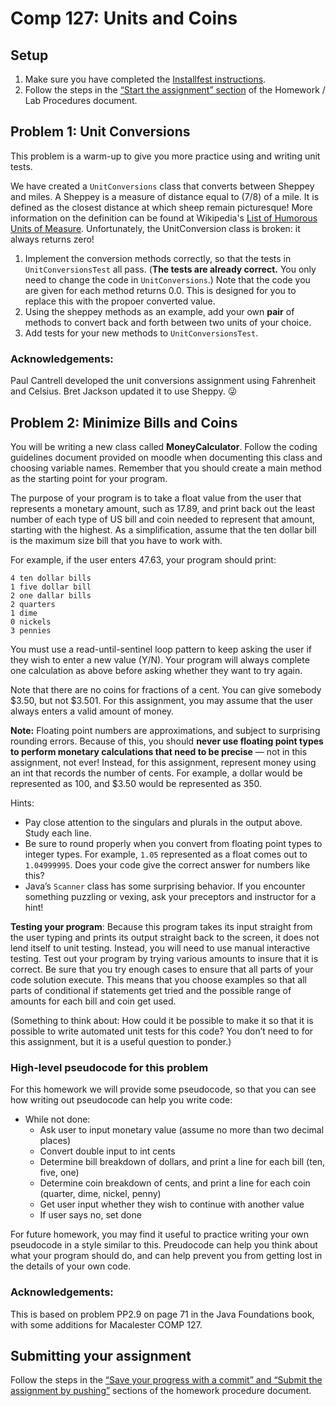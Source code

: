 # Comp 127: Units and Coins

## Setup

1. Make sure you have completed the [Installfest instructions](https://docs.google.com/document/d/1RJuwG1kIlrMOu8zurt7vIXsyJJwpuaTZSJqE8J6R_sc/edit#).
1. Follow the steps in the [“Start the assignment” section](https://docs.google.com/document/d/1zbYG1SOJvar52_XmtKRq0yOuDNIHS5jjaDn8Rz3_m7Y/edit#) of the Homework / Lab Procedures document.

## Problem 1: Unit Conversions

This problem is a warm-up to give you more practice using and writing unit tests.

We have created a `UnitConversions` class that converts between Sheppey and miles. A Sheppey is a measure of distance equal to (7/8) of a mile. It is defined as the closest distance at which sheep remain picturesque! More information on the definition can be found at Wikipedia's [List of Humorous Units of Measure](https://en.wikipedia.org/wiki/List_of_humorous_units_of_measurement#Sheppey). Unfortunately, the UnitConversion class is broken: it always returns zero!

1. Implement the conversion methods correctly, so that the tests in `UnitConversionsTest` all pass.
   (**The tests are already correct.** You only need to change the code in `UnitConversions`.) 
   Note that the code you are given for each method returns 0.0. This is designed for you to replace 
   this with the propoer converted value.
2. Using the sheppey methods as an example, add your own **pair** of methods to convert back
   and forth between two units of your choice.
3. Add tests for your new methods to `UnitConversionsTest`.

### Acknowledgements:

Paul Cantrell developed the unit conversions assignment using Fahrenheit and Celsius. Bret Jackson updated it to use Sheppy. :stuck_out_tongue_winking_eye:


## Problem 2: Minimize Bills and Coins

You will be writing a new class called **MoneyCalculator**. Follow the coding guidelines document provided on moodle when documenting this class and choosing variable names. Remember that you should create a main method as the starting point for your program.

The purpose of your program is to take a float value from the user that represents a monetary amount, such as 17.89, and print back out the least number of each type of US bill and coin needed to represent that amount, starting with the highest. As a simplification, assume that the ten dollar bill is the maximum size bill that you have to work with.

For example, if the user enters 47.63, your program should print:

    4 ten dollar bills
    1 five dollar bill
    2 one dallar bills
    2 quarters
    1 dime
    0 nickels
    3 pennies

You must use a read-until-sentinel loop pattern to keep asking the user if they wish to enter a new value (Y/N). Your program will always complete one calculation as above before asking whether they want to try again.

Note that there are no coins for fractions of a cent. You can give somebody $3.50, but not $3.501. For this assignment, you may assume that the user always enters a valid amount of money.

**Note:** Floating point numbers are approximations, and subject to surprising rounding errors. Because of this, you should **never use floating point types to perform monetary calculations that need to be precise** — not in this assignment, not ever! Instead, for this assignment, represent money using an int that records the number of cents. For example, a dollar would be represented as 100, and $3.50 would be represented as 350. 

Hints:

- Pay close attention to the singulars and plurals in the output above. Study each line.
- Be sure to round properly when you convert from floating point types to integer types. For example, `1.05` represented as a float comes out to `1.04999995`. Does your code give the correct answer for numbers like this?
- Java’s `Scanner` class has some surprising behavior. If you encounter something puzzling or vexing, ask your preceptors and instructor for a hint!

**Testing your program**: Because this program takes its input straight from the user typing and prints its output straight back to the screen, it does not lend itself to unit testing. Instead, you will need to use manual interactive testing. Test out your program by trying various amounts to insure that it is correct. Be sure that you try enough cases to ensure that all parts of your code solution execute. This means that you choose examples so that all parts of conditional if statements get tried and the possible range of amounts for each bill and coin get used.

(Something to think about: How could it be possible to make it so that it is possible to write automated unit tests for this code? You don’t need to for this assignment, but it is a useful question to ponder.)

### High-level pseudocode for this problem
For this homework we will provide some pseudocode, so that you can see how writing out pseudocode can help you write code:

- While not done:
    - Ask user to input monetary value (assume no more than two decimal places)
    - Convert double input to int cents
    - Determine bill breakdown of dollars, and print a line for each bill (ten, five, one)
    - Determine coin breakdown of cents, and print a line for each coin (quarter, dime, nickel, penny)
    - Get user input whether they wish to continue with another value
    - If user says no, set done

For future homework, you may find it useful to practice writing your own pseudocode in a style similar to this. Preudocode can help you think about what your program should do, and can help prevent you from getting lost in the details of your own code.

### Acknowledgements:

This is based on problem PP2.9 on page 71 in the Java Foundations book, with some additions for Macalester COMP 127.

## Submitting your assignment

Follow the steps in the [“Save your progress with a commit” and “Submit the assignment by pushing”](https://docs.google.com/document/d/1zbYG1SOJvar52_XmtKRq0yOuDNIHS5jjaDn8Rz3_m7Y/edit#bookmark=id.ok7hybpqu919) sections of the homework procedure document.
